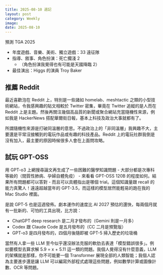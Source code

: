 ```yaml
---
title: 2025-08-10 週記
layout: post
category: Weekly
image:
date: 2025-08-10
---
```

預測 TGA 2025 
- 年度遊戲、音樂、美術、獨立遊戲：33 遠征隊  
- 指導、敘事、角色扮演：死亡擱淺 2  
	- （角色扮演我覺得也有可能是天國降臨 2）  
- 最佳演出：Higgs 的演員 Troy Baker

## 推薦 Reddit

最近喜歡泡在 Reddit 上，特別是一些諸如 homelab、meshtactic 之類的小型技術網站，令我感興趣的貼文相較於 Twitter 密集，畢竟在 Twitter 追縱的是人而在 Reddit 上是主題。然後再關注幾個高品質的新聞或聚合網站充當隨機性來源，例如我是 HackerNews 搭配華爾街日報，基本上科技及政治大事就都有了。

所謂隨機性來源是打破同溫層的意思。不過政治上的「非同溫層」我興趣不大，主要還是平常沒接觸到的電玩作品或有趣的科技產品。Reddit 上的電玩社群我倒是沒有加入，最主要的原因時候很多人會在上面問攻略。

## 試玩 GPT-OSS

用 GPT-o3 上網搜尋論文再生成了一些困難的醫學知識問題 - 大部分都是次專科等級的（間質性肺病、孕婦自體免疫） - 來看看 GPT-OSS 120B 的程度如何。結果所有問題都可以答對 - 而且可以具體指出是哪個 trial。這個知識量跟 recall 的能力真驚人！遠遠超越當年的 GPT-3.5，而這樣的模型居然能輕易的跑在我的 Mac Studio 裡面。

是說 GPT-5 也是這週發佈。劇本運作的速度比 AI 2027 預估的還快，每兩個月就有一批新的、可怕的工具出現，比方說：

- ChatGPT deep research 是二月才發布的（Gemini 則是一月多）
- Codex 跟 Claude Code 是五月發布的（CC 二月是預覽版）
- GPT-o3 是四月發布的，四個月後隨即被 GPT-5 掃入歷史的垃圾桶

當然有人拿一些 LLM 至今似乎還沒辦法克服的軟肋去表達「模型錯誤很多」。例如要模型去算求解 5.9 = x + 5.11 這一類的問題。我個人覺得沒有什麼意義，LLM 的架構就是那樣，你不可能要一個 Transformer 展現全部的人類智能；我個人認為主要進步還是讓 LLM 可以編寫外部程式處理這些問題，例如數學計算或圖像計數、OCR 等問題。
